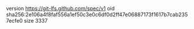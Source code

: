 version https://git-lfs.github.com/spec/v1
oid sha256:2e106a4f8faf556a1ef50c3e0c6df0d2ff47e06887173f1617b7cab2357ecfe0
size 3337
